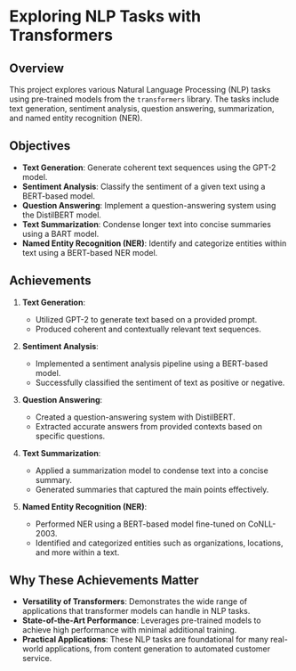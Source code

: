 # Exploring NLP Tasks with Transformers

## Overview

This project explores various Natural Language Processing (NLP) tasks using pre-trained models from the `transformers` library. The tasks include text generation, sentiment analysis, question answering, summarization, and named entity recognition (NER).

## Objectives

- **Text Generation**: Generate coherent text sequences using the GPT-2 model.
- **Sentiment Analysis**: Classify the sentiment of a given text using a BERT-based model.
- **Question Answering**: Implement a question-answering system using the DistilBERT model.
- **Text Summarization**: Condense longer text into concise summaries using a BART model.
- **Named Entity Recognition (NER)**: Identify and categorize entities within text using a BERT-based NER model.

## Achievements

1. **Text Generation**:
    - Utilized GPT-2 to generate text based on a provided prompt.
    - Produced coherent and contextually relevant text sequences.

2. **Sentiment Analysis**:
    - Implemented a sentiment analysis pipeline using a BERT-based model.
    - Successfully classified the sentiment of text as positive or negative.

3. **Question Answering**:
    - Created a question-answering system with DistilBERT.
    - Extracted accurate answers from provided contexts based on specific questions.

4. **Text Summarization**:
    - Applied a summarization model to condense text into a concise summary.
    - Generated summaries that captured the main points effectively.

5. **Named Entity Recognition (NER)**:
    - Performed NER using a BERT-based model fine-tuned on CoNLL-2003.
    - Identified and categorized entities such as organizations, locations, and more within a text.

## Why These Achievements Matter

- **Versatility of Transformers**: Demonstrates the wide range of applications that transformer models can handle in NLP tasks.
- **State-of-the-Art Performance**: Leverages pre-trained models to achieve high performance with minimal additional training.
- **Practical Applications**: These NLP tasks are foundational for many real-world applications, from content generation to automated customer service.
